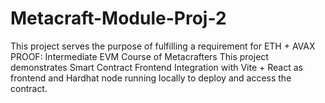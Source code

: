 # Metacraft-Module-Proj-2
This project serves the purpose of fulfilling a requirement for ETH + AVAX PROOF: Intermediate EVM Course of Metacrafters  This project demonstrates Smart Contract Frontend Integration with Vite + React as frontend and Hardhat node running locally to deploy and access the contract.
